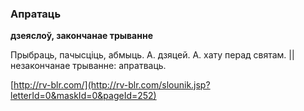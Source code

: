 ### Апратаць
**дзеяслоў, закончанае трыванне**

Прыбраць, пачысціць, абмыць. А. дзяцей. А. хату перад святам. || незакончанае трыванне: апратваць.

<a rel="author">[http://rv-blr.com/](http://rv-blr.com/slounik.jsp?letterId=0&maskId=0&pageId=252)</a>
